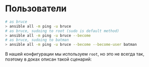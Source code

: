 # Пользователи

```bash
# as bruce
> ansible all -m ping -u bruce
# as bruce, sudoing to root (sudo is default method)
> ansible all -m ping -u bruce --become
# as bruce, sudoing to batman
> ansible all -m ping -u bruce --become --become-user batman
```

В нашей конфигурации мы используем `root`, но это не всегда так, поэтому в доках описан такой сценарий:

